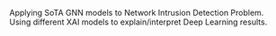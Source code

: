 Applying SoTA GNN models to Network Intrusion Detection Problem. <br>
Using different XAI models to explain/interpret Deep Learning results.

